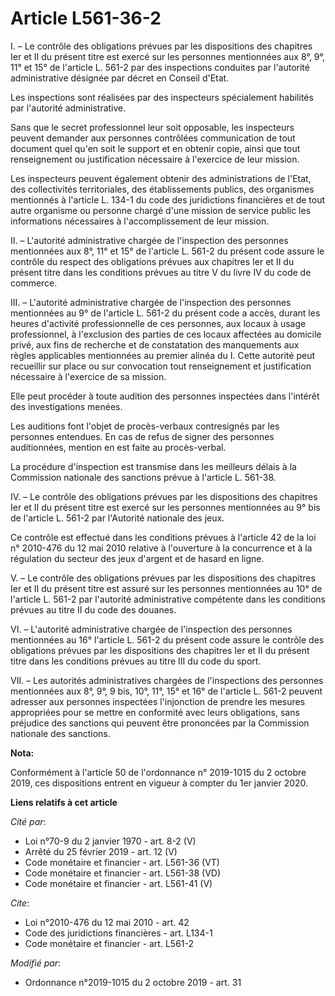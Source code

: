 # Article L561-36-2

I. – Le contrôle des obligations prévues par les dispositions des chapitres Ier et II du présent titre est exercé sur les
personnes mentionnées aux 8°, 9°, 11° et 15° de l'article L. 561-2 par des inspections conduites par l'autorité
administrative désignée par décret en Conseil d'Etat.

Les inspections sont réalisées par des inspecteurs spécialement habilités par l'autorité administrative.

Sans que le secret professionnel leur soit opposable, les inspecteurs peuvent demander aux personnes contrôlées communication
de tout document quel qu'en soit le support et en obtenir copie, ainsi que tout renseignement ou justification nécessaire à
l'exercice de leur mission.

Les inspecteurs peuvent également obtenir des administrations de l'Etat, des collectivités territoriales, des établissements
publics, des organismes mentionnés à l'article L. 134-1 du code des juridictions financières et de tout autre organisme ou
personne chargé d'une mission de service public les informations nécessaires à l'accomplissement de leur mission.

II. – L'autorité administrative chargée de l'inspection des personnes mentionnées aux 8°, 11° et 15° de l'article L. 561-2 du
présent code assure le contrôle du respect des obligations prévues aux chapitres Ier et II du présent titre dans les
conditions prévues au titre V du livre IV du code de commerce.

III. – L'autorité administrative chargée de l'inspection des personnes mentionnées au 9° de l'article L. 561-2 du présent
code a accès, durant les heures d'activité professionnelle de ces personnes, aux locaux à usage professionnel, à l'exclusion
des parties de ces locaux affectées au domicile privé, aux fins de recherche et de constatation des manquements aux règles
applicables mentionnées au premier alinéa du I. Cette autorité peut recueillir sur place ou sur convocation tout
renseignement et justification nécessaire à l'exercice de sa mission.

Elle peut procéder à toute audition des personnes inspectées dans l'intérêt des investigations menées.

Les auditions font l'objet de procès-verbaux contresignés par les personnes entendues. En cas de refus de signer des
personnes auditionnées, mention en est faite au procès-verbal.

La procédure d'inspection est transmise dans les meilleurs délais à la Commission nationale des sanctions prévue à l'article
L. 561-38.

IV. – Le contrôle des obligations prévues par les dispositions des chapitres Ier et II du présent titre est exercé sur les
personnes mentionnées au 9° bis de l'article L. 561-2 par l'Autorité nationale des jeux.

Ce contrôle est effectué dans les conditions prévues à l'article 42 de la loi n° 2010-476 du 12 mai 2010 relative à
l'ouverture à la concurrence et à la régulation du secteur des jeux d'argent et de hasard en ligne.

V. – Le contrôle des obligations prévues par les dispositions des chapitres Ier et II du présent titre est assuré sur les
personnes mentionnées au 10° de l'article L. 561-2 par l'autorité administrative compétente dans les conditions prévues au
titre II du code des douanes.

VI. – L'autorité administrative chargée de l'inspection des personnes mentionnées au 16° l'article L. 561-2 du présent code
assure le contrôle des obligations prévues par les dispositions des chapitres Ier et II du présent titre dans les conditions
prévues au titre III du code du sport.

VII. – Les autorités administratives chargées de l'inspections des personnes mentionnées aux 8°, 9°, 9 bis, 10°, 11°, 15° et
16° de l'article L. 561-2 peuvent adresser aux personnes inspectées l'injonction de prendre les mesures appropriées pour se
mettre en conformité avec leurs obligations, sans préjudice des sanctions qui peuvent être prononcées par la Commission
nationale des sanctions.

**Nota:**

Conformément à l'article 50 de l'ordonnance n° 2019-1015 du 2 octobre 2019, ces dispositions entrent en vigueur à compter du
1er janvier 2020.

**Liens relatifs à cet article**

_Cité par_:

  - Loi n°70-9 du 2 janvier 1970 - art. 8-2 (V)
  - Arrêté du 25 février 2019 - art. 12 (V)
  - Code monétaire et financier - art. L561-36 (VT)
  - Code monétaire et financier - art. L561-38 (VD)
  - Code monétaire et financier - art. L561-41 (V)

_Cite_:

  - Loi n°2010-476 du 12 mai 2010 - art. 42
  - Code des juridictions financières - art. L134-1
  - Code monétaire et financier - art. L561-2

_Modifié par_:

  - Ordonnance n°2019-1015 du 2 octobre 2019 - art. 31
